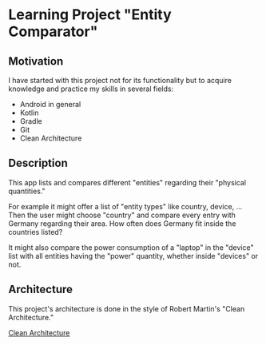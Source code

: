 Learning Project "Entity Comparator"
====================================
Motivation
------------------------------------
I have started with this project not for its functionality but to acquire knowledge and practice my skills in several fields:
- Android in general
- Kotlin
- Gradle
- Git
- Clean Architecture

Description
------------------------------------
This app lists and compares different "entities" regarding their "physical quantities."

For example it might offer a list of "entity types" like country, device, ... 
Then the user might choose "country" and compare every entry with Germany regarding their area. 
How often does Germany fit inside the countries listed?

It might also compare the power consumption of a "laptop" in the "device" list 
with all entities having the "power" quantity, whether inside "devices" or not.

Architecture
------------------------------------
This project's architecture is done in the style of Robert Martin's "Clean Architecture."

[Clean Architecture](readme/architecture.gif)

